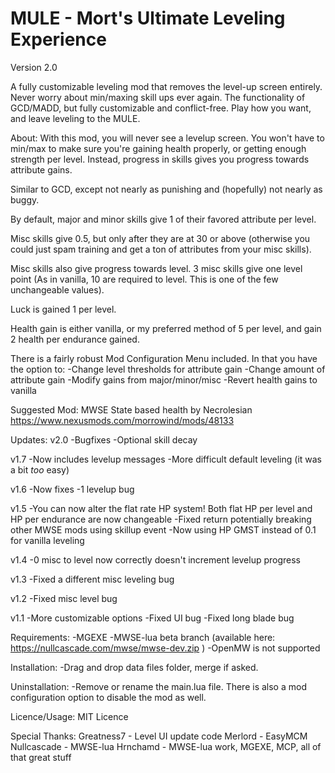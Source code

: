 # MULE - Mort's Ultimate Leveling Experience
Version 2.0

A fully customizable leveling mod that removes the level-up screen entirely. Never worry about min/maxing skill ups ever again. The functionality of GCD/MADD, but fully customizable and conflict-free. Play how you want, and leave leveling to the MULE.

About:
With this mod, you will never see a levelup screen. You won't have to min/max to make sure you're gaining health properly, or getting enough strength per level. Instead, progress in skills gives you progress towards attribute gains.

Similar to GCD, except not nearly as punishing and (hopefully) not nearly as buggy.

By default, major and minor skills give 1 of their favored attribute per level.

Misc skills give 0.5, but only after they are at 30 or above (otherwise you could just spam training and get a ton of attributes from your misc skills).

Misc skills also give progress towards level. 3 misc skills give one level point (As in vanilla, 10 are required to level. This is one of the few unchangeable values).

Luck is gained 1 per level. 

Health gain is either vanilla, or my preferred method of 5 per level, and gain 2 health per endurance gained. 

There is a fairly robust Mod Configuration Menu included. 
In that you have the option to:
-Change level thresholds for attribute gain
-Change amount of attribute gain
-Modify gains from major/minor/misc
-Revert health gains to vanilla

Suggested Mod:
MWSE State based health by Necrolesian
https://www.nexusmods.com/morrowind/mods/48133

Updates:
v2.0
-Bugfixes
-Optional skill decay

v1.7
-Now includes levelup messages
-More difficult default leveling (it was a bit *too* easy)

v1.6
-Now fixes -1 levelup bug

v1.5
-You can now alter the flat rate HP system! Both flat HP per level and HP per endurance are now changeable
-Fixed return potentially breaking other MWSE mods using skillup event
-Now using HP GMST instead of 0.1 for vanilla leveling

v1.4
-0 misc to level now correctly doesn't increment levelup progress

v1.3
-Fixed a different misc leveling bug

v1.2
-Fixed misc level bug

v1.1
-More customizable options
-Fixed UI bug
-Fixed long blade bug

Requirements:
-MGEXE
-MWSE-lua beta branch (available here: https://nullcascade.com/mwse/mwse-dev.zip )
-OpenMW is not supported

Installation:
-Drag and drop data files folder, merge if asked.

Uninstallation:
-Remove or rename the main.lua file. There is also a mod configuration option to disable the mod as well.

Licence/Usage:
MIT Licence

Special Thanks:
Greatness7 - Level UI update code
Merlord - EasyMCM
Nullcascade - MWSE-lua
Hrnchamd - MWSE-lua work, MGEXE, MCP, all of that great stuff
